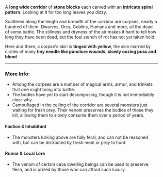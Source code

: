 A **long wide corridor** of **stone blocks** each carved with an **intricate spiral pattern**. Looking at it for too long leaves you dizzy.

Scattered along the length and breadth of the corridor are corpses, nearly a hundred of them. Dwarves, Orcs, Goblins, Humans and more, all the dead of some battle. The stillness and dryness of the air makes it hard to tell how long they have been dead, but the foul stench of rot has not yet taken hold.

Here and there, a corpse's skin is **tinged with yellow**, the skin marred by circles of many **tiny needle like puncture wounds**, **slowly oozing puss and blood** 

---

### More Info:

* Among the corpses are a number of magical arms, armor, and trinkets that one might bring into battle.
* The bodies have yet to start decomposing, though it is not immediately clear why.
* Camouflaged in the ceiling of the corridor are several monsters just waiting for fresh prey. Their venom preserves the bodies of those they kill, allowing them to slowly consume them over a period of years.

#### Faction & Inhabitant

* The monsters lurking above are fully feral, and can not be reasoned with, but can be distracted by fresh meat or prey to hunt. 

#### Rumor & Local Lore

* The venom of certain cave dwelling beings can be used to preserve flesh, and is prized by those who can afford such luxury. 